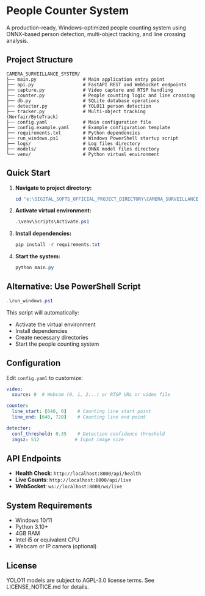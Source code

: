 # People Counter System

A production-ready, Windows-optimized people counting system using ONNX-based person detection, multi-object tracking, and line crossing analysis.

## Project Structure

```
CAMERA_SURVEILLANCE_SYSTEM/
├── main.py                 # Main application entry point
├── api.py                  # FastAPI REST and WebSocket endpoints
├── capture.py              # Video capture and RTSP handling
├── counter.py              # People counting logic and line crossing
├── db.py                   # SQLite database operations
├── detector.py             # YOLO11 person detection
├── tracker.py              # Multi-object tracking (Norfair/ByteTrack)
├── config.yaml             # Main configuration file
├── config.example.yaml     # Example configuration template
├── requirements.txt        # Python dependencies
├── run_windows.ps1         # Windows PowerShell startup script
├── logs/                   # Log files directory
├── models/                 # ONNX model files directory
└── venv/                   # Python virtual environment
```

## Quick Start

1. **Navigate to project directory:**
   ```powershell
   cd "e:\DIGITAL_SOFTS_OFFICIAL_PROJECT_DIRECTORY\CAMERA_SURVEILLANCE_SYSTEM"
   ```

2. **Activate virtual environment:**
   ```powershell
   .\venv\Scripts\Activate.ps1
   ```

3. **Install dependencies:**
   ```powershell
   pip install -r requirements.txt
   ```

4. **Start the system:**
   ```powershell
   python main.py
   ```

## Alternative: Use PowerShell Script

```powershell
.\run_windows.ps1
```

This script will automatically:
- Activate the virtual environment
- Install dependencies
- Create necessary directories
- Start the people counting system

## Configuration

Edit `config.yaml` to customize:

```yaml
video:
  source: 0  # Webcam (0, 1, 2...) or RTSP URL or video file

counter:
  line_start: [640, 0]    # Counting line start point
  line_end: [640, 720]    # Counting line end point

detector:
  conf_threshold: 0.35    # Detection confidence threshold
  imgsz: 512             # Input image size
```

## API Endpoints

- **Health Check**: `http://localhost:8000/api/health`
- **Live Counts**: `http://localhost:8000/api/live`
- **WebSocket**: `ws://localhost:8000/ws/live`

## System Requirements

- Windows 10/11
- Python 3.10+
- 4GB RAM
- Intel i5 or equivalent CPU
- Webcam or IP camera (optional)

## License

YOLO11 models are subject to AGPL-3.0 license terms. See LICENSE_NOTICE.md for details.

